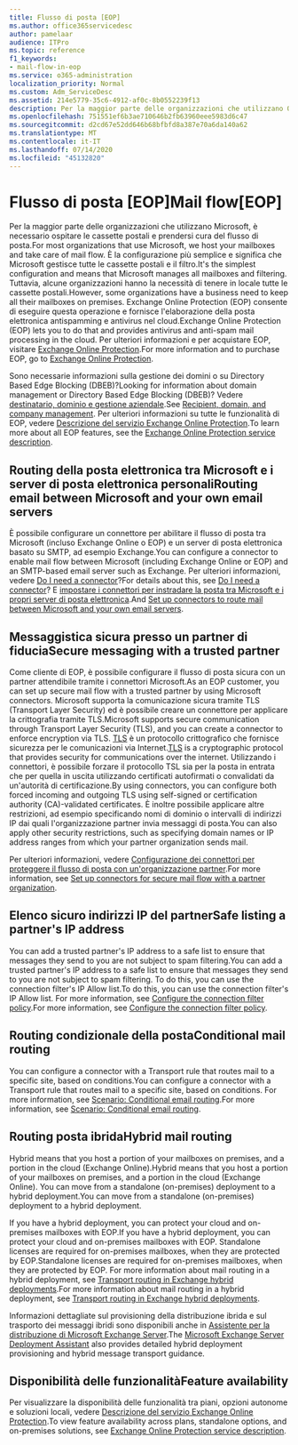 ```yaml
---
title: Flusso di posta [EOP]
ms.author: office365servicedesc
author: pamelaar
audience: ITPro
ms.topic: reference
f1_keywords:
- mail-flow-in-eop
ms.service: o365-administration
localization_priority: Normal
ms.custom: Adm_ServiceDesc
ms.assetid: 214e5779-35c6-4912-af0c-8b0552239f13
description: Per la maggior parte delle organizzazioni che utilizzano Office 365, Microsoft ospita le cassette postali e gestisce la posta elettronica. È la configurazione più semplice e significa che Microsoft gestisce tutte le cassette postali e il filtro. Tuttavia, alcune organizzazioni hanno la necessità di tenere in locale tutte le cassette postali. Exchange Online Protection (EOP) consente di eseguire questa operazione e fornisce l'elaborazione della posta elettronica antispamming e antivirus nel cloud.
ms.openlocfilehash: 751551ef6b3ae710646b2fb63960eee5983d6c47
ms.sourcegitcommit: d2cd67e52dd646b68bfbfd8a387e70a6da140a62
ms.translationtype: MT
ms.contentlocale: it-IT
ms.lasthandoff: 07/14/2020
ms.locfileid: "45132820"
---
```

# <a name="mail-floweop"></a><span data-ttu-id="2efb5-106">Flusso di posta [EOP]</span><span class="sxs-lookup"><span data-stu-id="2efb5-106">Mail flow[EOP]</span></span>

<span data-ttu-id="2efb5-107">Per la maggior parte delle organizzazioni che utilizzano Microsoft, è necessario ospitare le cassette postali e prendersi cura del flusso di posta.</span><span class="sxs-lookup"><span data-stu-id="2efb5-107">For most organizations that use Microsoft, we host your mailboxes and take care of mail flow.</span></span> <span data-ttu-id="2efb5-108">È la configurazione più semplice e significa che Microsoft gestisce tutte le cassette postali e il filtro.</span><span class="sxs-lookup"><span data-stu-id="2efb5-108">It's the simplest configuration and means that Microsoft manages all mailboxes and filtering.</span></span> <span data-ttu-id="2efb5-109">Tuttavia, alcune organizzazioni hanno la necessità di tenere in locale tutte le cassette postali.</span><span class="sxs-lookup"><span data-stu-id="2efb5-109">However, some organizations have a business need to keep all their mailboxes on premises.</span></span> <span data-ttu-id="2efb5-110">Exchange Online Protection (EOP) consente di eseguire questa operazione e fornisce l'elaborazione della posta elettronica antispamming e antivirus nel cloud.</span><span class="sxs-lookup"><span data-stu-id="2efb5-110">Exchange Online Protection (EOP) lets you to do that and provides antivirus and anti-spam mail processing in the cloud.</span></span> <span data-ttu-id="2efb5-111">Per ulteriori informazioni e per acquistare EOP, visitare [Exchange Online Protection](https://products.office.com/exchange/exchange-email-security-spam-protection).</span><span class="sxs-lookup"><span data-stu-id="2efb5-111">For more information and to purchase EOP, go to [Exchange Online Protection](https://products.office.com/exchange/exchange-email-security-spam-protection).</span></span>
  
<span data-ttu-id="2efb5-112">Sono necessarie informazioni sulla gestione dei domini o su Directory Based Edge Blocking (DBEB)?</span><span class="sxs-lookup"><span data-stu-id="2efb5-112">Looking for information about domain management or Directory Based Edge Blocking (DBEB)?</span></span> <span data-ttu-id="2efb5-113">Vedere [destinatario, dominio e gestione aziendale](recipient-domain-and-company-management.md).</span><span class="sxs-lookup"><span data-stu-id="2efb5-113">See [Recipient, domain, and company management](recipient-domain-and-company-management.md).</span></span> <span data-ttu-id="2efb5-114">Per ulteriori informazioni su tutte le funzionalità di EOP, vedere [Descrizione del servizio Exchange Online Protection](exchange-online-protection-service-description.md).</span><span class="sxs-lookup"><span data-stu-id="2efb5-114">To learn more about all EOP features, see the [Exchange Online Protection service description](exchange-online-protection-service-description.md).</span></span>
  
## <a name="routing-email-between-microsoft-and-your-own-email-servers"></a><span data-ttu-id="2efb5-115">Routing della posta elettronica tra Microsoft e i server di posta elettronica personali</span><span class="sxs-lookup"><span data-stu-id="2efb5-115">Routing email between Microsoft and your own email servers</span></span>

<span data-ttu-id="2efb5-116">È possibile configurare un connettore per abilitare il flusso di posta tra Microsoft (incluso Exchange Online o EOP) e un server di posta elettronica basato su SMTP, ad esempio Exchange.</span><span class="sxs-lookup"><span data-stu-id="2efb5-116">You can configure a connector to enable mail flow between Microsoft (including Exchange Online or EOP) and an SMTP-based email server such as Exchange.</span></span> <span data-ttu-id="2efb5-117">Per ulteriori informazioni, vedere [Do I need a connector](https://docs.microsoft.com/exchange/mail-flow-best-practices/use-connectors-to-configure-mail-flow/do-i-need-to-create-a-connector)?</span><span class="sxs-lookup"><span data-stu-id="2efb5-117">For details about this, see [Do I need a connector](https://docs.microsoft.com/exchange/mail-flow-best-practices/use-connectors-to-configure-mail-flow/do-i-need-to-create-a-connector)?</span></span> <span data-ttu-id="2efb5-118">E [impostare i connettori per instradare la posta tra Microsoft e i propri server di posta elettronica](https://docs.microsoft.com/exchange/mail-flow-best-practices/use-connectors-to-configure-mail-flow/set-up-connectors-to-route-mail).</span><span class="sxs-lookup"><span data-stu-id="2efb5-118">And [Set up connectors to route mail between Microsoft and your own email servers](https://docs.microsoft.com/exchange/mail-flow-best-practices/use-connectors-to-configure-mail-flow/set-up-connectors-to-route-mail).</span></span>
  
## <a name="secure-messaging-with-a-trusted-partner"></a><span data-ttu-id="2efb5-119">Messaggistica sicura presso un partner di fiducia</span><span class="sxs-lookup"><span data-stu-id="2efb5-119">Secure messaging with a trusted partner</span></span>

<span data-ttu-id="2efb5-120">Come cliente di EOP, è possibile configurare il flusso di posta sicura con un partner attendibile tramite i connettori Microsoft.</span><span class="sxs-lookup"><span data-stu-id="2efb5-120">As an EOP customer, you can set up secure mail flow with a trusted partner by using Microsoft connectors.</span></span> <span data-ttu-id="2efb5-121">Microsoft supporta la comunicazione sicura tramite TLS (Transport Layer Security) ed è possibile creare un connettore per applicare la crittografia tramite TLS.</span><span class="sxs-lookup"><span data-stu-id="2efb5-121">Microsoft supports secure communication through Transport Layer Security (TLS), and you can create a connector to enforce encryption via TLS.</span></span> <span data-ttu-id="2efb5-122">[TLS](https://docs.microsoft.com/microsoft-365/compliance/exchange-online-uses-tls-to-secure-email-connections) è un protocollo crittografico che fornisce sicurezza per le comunicazioni via Internet.</span><span class="sxs-lookup"><span data-stu-id="2efb5-122">[TLS](https://docs.microsoft.com/microsoft-365/compliance/exchange-online-uses-tls-to-secure-email-connections) is a cryptographic protocol that provides security for communications over the internet.</span></span> <span data-ttu-id="2efb5-123">Utilizzando i connettori, è possibile forzare il protocollo TSL sia per la posta in entrata che per quella in uscita utilizzando certificati autofirmati o convalidati da un'autorità di certificazione.</span><span class="sxs-lookup"><span data-stu-id="2efb5-123">By using connectors, you can configure both forced incoming and outgoing TLS using self-signed or certification authority (CA)-validated certificates.</span></span> <span data-ttu-id="2efb5-124">È inoltre possibile applicare altre restrizioni, ad esempio specificando nomi di dominio o intervalli di indirizzi IP dai quali l'organizzazione partner invia messaggi di posta.</span><span class="sxs-lookup"><span data-stu-id="2efb5-124">You can also apply other security restrictions, such as specifying domain names or IP address ranges from which your partner organization sends mail.</span></span> 
  
<span data-ttu-id="2efb5-125">Per ulteriori informazioni, vedere [Configurazione dei connettori per proteggere il flusso di posta con un'organizzazione partner](https://docs.microsoft.com/exchange/mail-flow-best-practices/use-connectors-to-configure-mail-flow/set-up-connectors-for-secure-mail-flow-with-a-partner).</span><span class="sxs-lookup"><span data-stu-id="2efb5-125">For more information, see [Set up connectors for secure mail flow with a partner organization](https://docs.microsoft.com/exchange/mail-flow-best-practices/use-connectors-to-configure-mail-flow/set-up-connectors-for-secure-mail-flow-with-a-partner).</span></span>
  
## <a name="safe-listing-a-partners-ip-address"></a><span data-ttu-id="2efb5-126">Elenco sicuro indirizzi IP del partner</span><span class="sxs-lookup"><span data-stu-id="2efb5-126">Safe listing a partner's IP address</span></span>

<span data-ttu-id="2efb5-127">You can add a trusted partner's IP address to a safe list to ensure that messages they send to you are not subject to spam filtering.</span><span class="sxs-lookup"><span data-stu-id="2efb5-127">You can add a trusted partner's IP address to a safe list to ensure that messages they send to you are not subject to spam filtering.</span></span> <span data-ttu-id="2efb5-128">To do this, you can use the connection filter's IP Allow list.</span><span class="sxs-lookup"><span data-stu-id="2efb5-128">To do this, you can use the connection filter's IP Allow list.</span></span> <span data-ttu-id="2efb5-129">For more information, see [Configure the connection filter policy](https://go.microsoft.com/fwlink/p/?LinkID=287108).</span><span class="sxs-lookup"><span data-stu-id="2efb5-129">For more information, see [Configure the connection filter policy](https://go.microsoft.com/fwlink/p/?LinkID=287108).</span></span>
  
## <a name="conditional-mail-routing"></a><span data-ttu-id="2efb5-130">Routing condizionale della posta</span><span class="sxs-lookup"><span data-stu-id="2efb5-130">Conditional mail routing</span></span>

<span data-ttu-id="2efb5-131">You can configure a connector with a Transport rule that routes mail to a specific site, based on conditions.</span><span class="sxs-lookup"><span data-stu-id="2efb5-131">You can configure a connector with a Transport rule that routes mail to a specific site, based on conditions.</span></span> <span data-ttu-id="2efb5-132">For more information, see [Scenario: Conditional email routing](https://docs.microsoft.com/exchange/mail-flow-best-practices/use-connectors-to-configure-mail-flow/conditional-mail-routing).</span><span class="sxs-lookup"><span data-stu-id="2efb5-132">For more information, see [Scenario: Conditional email routing](https://docs.microsoft.com/exchange/mail-flow-best-practices/use-connectors-to-configure-mail-flow/conditional-mail-routing).</span></span>
  
## <a name="hybrid-mail-routing"></a><span data-ttu-id="2efb5-133">Routing posta ibrida</span><span class="sxs-lookup"><span data-stu-id="2efb5-133">Hybrid mail routing</span></span>

<span data-ttu-id="2efb5-134">Hybrid means that you host a portion of your mailboxes on premises, and a portion in the cloud (Exchange Online).</span><span class="sxs-lookup"><span data-stu-id="2efb5-134">Hybrid means that you host a portion of your mailboxes on premises, and a portion in the cloud (Exchange Online).</span></span> <span data-ttu-id="2efb5-135">You can move from a standalone (on-premises) deployment to a hybrid deployment.</span><span class="sxs-lookup"><span data-stu-id="2efb5-135">You can move from a standalone (on-premises) deployment to a hybrid deployment.</span></span>
  
<span data-ttu-id="2efb5-136">If you have a hybrid deployment, you can protect your cloud and on-premises mailboxes with EOP.</span><span class="sxs-lookup"><span data-stu-id="2efb5-136">If you have a hybrid deployment, you can protect your cloud and on-premises mailboxes with EOP.</span></span> <span data-ttu-id="2efb5-137">Standalone licenses are required for on-premises mailboxes, when they are protected by EOP.</span><span class="sxs-lookup"><span data-stu-id="2efb5-137">Standalone licenses are required for on-premises mailboxes, when they are protected by EOP.</span></span> <span data-ttu-id="2efb5-138">For more information about mail routing in a hybrid deployment, see [Transport routing in Exchange hybrid deployments](https://go.microsoft.com/fwlink/p/?LinkId=271757).</span><span class="sxs-lookup"><span data-stu-id="2efb5-138">For more information about mail routing in a hybrid deployment, see [Transport routing in Exchange hybrid deployments](https://go.microsoft.com/fwlink/p/?LinkId=271757).</span></span>
  
<span data-ttu-id="2efb5-139">Informazioni dettagliate sul provisioning della distribuzione ibrida e sul trasporto dei messaggi ibridi sono disponibili anche in [Assistente per la distribuzione di Microsoft Exchange Server](https://go.microsoft.com/fwlink/p/?LinkId=287036).</span><span class="sxs-lookup"><span data-stu-id="2efb5-139">The [Microsoft Exchange Server Deployment Assistant](https://go.microsoft.com/fwlink/p/?LinkId=287036) also provides detailed hybrid deployment provisioning and hybrid message transport guidance.</span></span> 
  
## <a name="feature-availability"></a><span data-ttu-id="2efb5-140">Disponibilità delle funzionalità</span><span class="sxs-lookup"><span data-stu-id="2efb5-140">Feature availability</span></span>

<span data-ttu-id="2efb5-141">Per visualizzare la disponibilità delle funzionalità tra piani, opzioni autonome e soluzioni locali, vedere [Descrizione del servizio Exchange Online Protection](exchange-online-protection-service-description.md).</span><span class="sxs-lookup"><span data-stu-id="2efb5-141">To view feature availability across plans, standalone options, and on-premises solutions, see [Exchange Online Protection service description](exchange-online-protection-service-description.md).</span></span>

